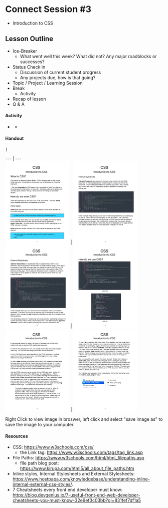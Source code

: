 # Connect Session #3

  * Introduction to CSS

## Lesson Outline

  * Ice-Breaker
    * What went well this week?  What did not?  Any major roadblocks or successes?
  * Status Check in
    * Discussion of current student progress
    * Any projects due, how is that going?
  * Topic / Project / Learning Session
  * Break
    * Activity
  * Recap of lesson
  * Q & A

#### Activity

  * 
    * 

#### Handout

    |
--- | ---  
<img src="./assets/intro_to_css_1.png" width="204" height="264"/> | <img src="./assets/intro_to_css_2.png" width="204" height="264"/> 
<img src="./assets/intro_to_css_3.png" width="204" height="264"/> | <img src="./assets/intro_to_css_4.png" width="204" height="264"/>
<img src="./assets/intro_to_css_5.png" width="204" height="264"/> | <img src="./assets/intro_to_css_6.png" width="204" height="264"/>

  <figcaption>Right Click to view image in broswer, left click and select "save image as" to save the image to your computer.</figcaption>

#### Resources

  * CSS: https://www.w3schools.com/css/
    * the Link tag: https://www.w3schools.com/tags/tag_link.asp
  * File Paths: https://www.w3schools.com/html/html_filepaths.asp
    * file path blog post: https://www.kirupa.com/html5/all_about_file_paths.htm
  * Inline styles, Internal Stylesheets and External Stylesheets: https://www.hostpapa.com/knowledgebase/understanding-inline-internal-external-css-styles/.
  * 7 Cheatsheets every front end developer must know: https://blog.devgenius.io/7-useful-front-end-web-developer-cheatsheets-you-must-know-32e9ef3c03bb?gi=831fef7df1a5


